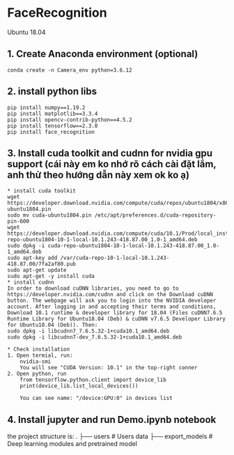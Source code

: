# FaceRecognition
Ubuntu 18.04
## 1. Create Anaconda environment (optional)
    conda create -n Camera_env python=3.6.12
## 2. install python libs
    pip install numpy==1.19.2
    pip install matplotlib==3.3.4
    pip install opencv-contrib-python==4.5.2
    pip install tensorflow==2.3.0
    pip install face_recognition
    
## 3. Install cuda toolkit and cudnn for nvidia gpu support (cái này em ko nhớ rõ cách cài đặt lắm, anh thử theo hướng dẫn này xem ok ko ạ)
    * install cuda toolkit
    wget https://developer.download.nvidia.com/compute/cuda/repos/ubuntu1804/x86_64/cuda-ubuntu1804.pin
    sudo mv cuda-ubuntu1804.pin /etc/apt/preferences.d/cuda-repository-pin-600
    wget https://developer.download.nvidia.com/compute/cuda/10.1/Prod/local_installers/cuda-repo-ubuntu1804-10-1-local-10.1.243-418.87.00_1.0-1_amd64.deb
    sudo dpkg -i cuda-repo-ubuntu1804-10-1-local-10.1.243-418.87.00_1.0-1_amd64.deb
    sudo apt-key add /var/cuda-repo-10-1-local-10.1.243-418.87.00/7fa2af80.pub
    sudo apt-get update
    sudo apt-get -y install cuda
    * install cudnn
    In order to download cuDNN libraries, you need to go to https://developer.nvidia.com/cudnn and click on the Download cuDNN button. The webpage will ask you to login into the NVIDIA developer account. After logging in and accepting their terms and conditions, Download 10.1 runtime & developer library for 18.04 (Files cuDNN7.6.5 Runtime Library for Ubuntu18.04 (Deb) & cuDNN v7.6.5 Developer Library for Ubuntu18.04 (Deb)). Then:
    sudo dpkg -i libcudnn7_7.6.5.32-1+cuda10.1_amd64.deb
    sudo dpkg -i libcudnn7-dev_7.6.5.32-1+cuda10.1_amd64.deb
    
    * Check installation
    1. Open termial, run:
        nvidia-smi 
        You will see "CUDA Version: 10.1" in the top-right conner
    2. Open python, run
        from tensorflow.python.client import device_lib
        print(device_lib.list_local_devices())
        
        You can see name: "/device:GPU:0" in devices list
        
## 4. Install jupyter and run Demo.ipynb notebook

the project structure is:
.
    ├── users                  # Users data
    ├── export_models          # Deep learning modules and pretrained model